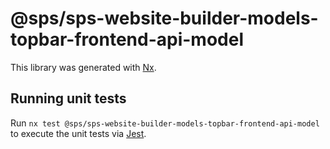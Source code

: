 # @sps/sps-website-builder-models-topbar-frontend-api-model

This library was generated with [Nx](https://nx.dev).

## Running unit tests

Run `nx test @sps/sps-website-builder-models-topbar-frontend-api-model` to execute the unit tests via [Jest](https://jestjs.io).
